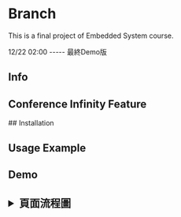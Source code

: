 # Branch
This is a final project of Embedded System course.


12/22 02:00 ----- 最終Demo版


<h2> Info </h2>

<h2> Conference Infinity Feature </h2>
## Installation

<h2> Usage Example </h2>

<h2> Demo </h2>
 
<h2><details>
 <summary>頁面流程圖</summary>
    <img src="" />
  <summary>功能圖</summary>
    <img src="" />
 </details>
 </h2>
